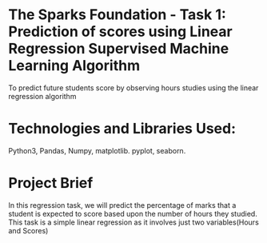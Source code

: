 # The Sparks Foundation - Task 1: Prediction of scores using Linear Regression Supervised Machine Learning Algorithm
To predict future students score by observing hours studies  using the linear regression algorithm

# Technologies and Libraries Used: 
Python3, Pandas, Numpy, matplotlib. pyplot, seaborn.

# Project Brief
In this regression task, we will predict the percentage of marks that a student is expected to score based upon the number of hours they studied. This task is a simple linear regression as it involves just two variables(Hours and Scores)
